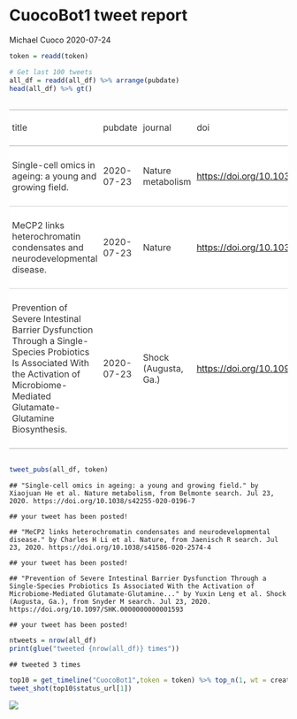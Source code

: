 CuocoBot1 tweet report
================
Michael Cuoco
2020-07-24

``` r
token = readd(token)
```

``` r
# Get last 100 tweets
all_df = readd(all_df) %>% arrange(pubdate)
head(all_df) %>% gt()
```

<!--html_preserve-->

<style>html {
  font-family: -apple-system, BlinkMacSystemFont, 'Segoe UI', Roboto, Oxygen, Ubuntu, Cantarell, 'Helvetica Neue', 'Fira Sans', 'Droid Sans', Arial, sans-serif;
}

#zrrlojzlul .gt_table {
  display: table;
  border-collapse: collapse;
  margin-left: auto;
  margin-right: auto;
  color: #333333;
  font-size: 16px;
  background-color: #FFFFFF;
  width: auto;
  border-top-style: solid;
  border-top-width: 2px;
  border-top-color: #A8A8A8;
  border-right-style: none;
  border-right-width: 2px;
  border-right-color: #D3D3D3;
  border-bottom-style: solid;
  border-bottom-width: 2px;
  border-bottom-color: #A8A8A8;
  border-left-style: none;
  border-left-width: 2px;
  border-left-color: #D3D3D3;
}

#zrrlojzlul .gt_heading {
  background-color: #FFFFFF;
  text-align: center;
  border-bottom-color: #FFFFFF;
  border-left-style: none;
  border-left-width: 1px;
  border-left-color: #D3D3D3;
  border-right-style: none;
  border-right-width: 1px;
  border-right-color: #D3D3D3;
}

#zrrlojzlul .gt_title {
  color: #333333;
  font-size: 125%;
  font-weight: initial;
  padding-top: 4px;
  padding-bottom: 4px;
  border-bottom-color: #FFFFFF;
  border-bottom-width: 0;
}

#zrrlojzlul .gt_subtitle {
  color: #333333;
  font-size: 85%;
  font-weight: initial;
  padding-top: 0;
  padding-bottom: 4px;
  border-top-color: #FFFFFF;
  border-top-width: 0;
}

#zrrlojzlul .gt_bottom_border {
  border-bottom-style: solid;
  border-bottom-width: 2px;
  border-bottom-color: #D3D3D3;
}

#zrrlojzlul .gt_col_headings {
  border-top-style: solid;
  border-top-width: 2px;
  border-top-color: #D3D3D3;
  border-bottom-style: solid;
  border-bottom-width: 2px;
  border-bottom-color: #D3D3D3;
  border-left-style: none;
  border-left-width: 1px;
  border-left-color: #D3D3D3;
  border-right-style: none;
  border-right-width: 1px;
  border-right-color: #D3D3D3;
}

#zrrlojzlul .gt_col_heading {
  color: #333333;
  background-color: #FFFFFF;
  font-size: 100%;
  font-weight: normal;
  text-transform: inherit;
  border-left-style: none;
  border-left-width: 1px;
  border-left-color: #D3D3D3;
  border-right-style: none;
  border-right-width: 1px;
  border-right-color: #D3D3D3;
  vertical-align: bottom;
  padding-top: 5px;
  padding-bottom: 6px;
  padding-left: 5px;
  padding-right: 5px;
  overflow-x: hidden;
}

#zrrlojzlul .gt_column_spanner_outer {
  color: #333333;
  background-color: #FFFFFF;
  font-size: 100%;
  font-weight: normal;
  text-transform: inherit;
  padding-top: 0;
  padding-bottom: 0;
  padding-left: 4px;
  padding-right: 4px;
}

#zrrlojzlul .gt_column_spanner_outer:first-child {
  padding-left: 0;
}

#zrrlojzlul .gt_column_spanner_outer:last-child {
  padding-right: 0;
}

#zrrlojzlul .gt_column_spanner {
  border-bottom-style: solid;
  border-bottom-width: 2px;
  border-bottom-color: #D3D3D3;
  vertical-align: bottom;
  padding-top: 5px;
  padding-bottom: 6px;
  overflow-x: hidden;
  display: inline-block;
  width: 100%;
}

#zrrlojzlul .gt_group_heading {
  padding: 8px;
  color: #333333;
  background-color: #FFFFFF;
  font-size: 100%;
  font-weight: initial;
  text-transform: inherit;
  border-top-style: solid;
  border-top-width: 2px;
  border-top-color: #D3D3D3;
  border-bottom-style: solid;
  border-bottom-width: 2px;
  border-bottom-color: #D3D3D3;
  border-left-style: none;
  border-left-width: 1px;
  border-left-color: #D3D3D3;
  border-right-style: none;
  border-right-width: 1px;
  border-right-color: #D3D3D3;
  vertical-align: middle;
}

#zrrlojzlul .gt_empty_group_heading {
  padding: 0.5px;
  color: #333333;
  background-color: #FFFFFF;
  font-size: 100%;
  font-weight: initial;
  border-top-style: solid;
  border-top-width: 2px;
  border-top-color: #D3D3D3;
  border-bottom-style: solid;
  border-bottom-width: 2px;
  border-bottom-color: #D3D3D3;
  vertical-align: middle;
}

#zrrlojzlul .gt_striped {
  background-color: rgba(128, 128, 128, 0.05);
}

#zrrlojzlul .gt_from_md > :first-child {
  margin-top: 0;
}

#zrrlojzlul .gt_from_md > :last-child {
  margin-bottom: 0;
}

#zrrlojzlul .gt_row {
  padding-top: 8px;
  padding-bottom: 8px;
  padding-left: 5px;
  padding-right: 5px;
  margin: 10px;
  border-top-style: solid;
  border-top-width: 1px;
  border-top-color: #D3D3D3;
  border-left-style: none;
  border-left-width: 1px;
  border-left-color: #D3D3D3;
  border-right-style: none;
  border-right-width: 1px;
  border-right-color: #D3D3D3;
  vertical-align: middle;
  overflow-x: hidden;
}

#zrrlojzlul .gt_stub {
  color: #333333;
  background-color: #FFFFFF;
  font-size: 100%;
  font-weight: initial;
  text-transform: inherit;
  border-right-style: solid;
  border-right-width: 2px;
  border-right-color: #D3D3D3;
  padding-left: 12px;
}

#zrrlojzlul .gt_summary_row {
  color: #333333;
  background-color: #FFFFFF;
  text-transform: inherit;
  padding-top: 8px;
  padding-bottom: 8px;
  padding-left: 5px;
  padding-right: 5px;
}

#zrrlojzlul .gt_first_summary_row {
  padding-top: 8px;
  padding-bottom: 8px;
  padding-left: 5px;
  padding-right: 5px;
  border-top-style: solid;
  border-top-width: 2px;
  border-top-color: #D3D3D3;
}

#zrrlojzlul .gt_grand_summary_row {
  color: #333333;
  background-color: #FFFFFF;
  text-transform: inherit;
  padding-top: 8px;
  padding-bottom: 8px;
  padding-left: 5px;
  padding-right: 5px;
}

#zrrlojzlul .gt_first_grand_summary_row {
  padding-top: 8px;
  padding-bottom: 8px;
  padding-left: 5px;
  padding-right: 5px;
  border-top-style: double;
  border-top-width: 6px;
  border-top-color: #D3D3D3;
}

#zrrlojzlul .gt_table_body {
  border-top-style: solid;
  border-top-width: 2px;
  border-top-color: #D3D3D3;
  border-bottom-style: solid;
  border-bottom-width: 2px;
  border-bottom-color: #D3D3D3;
}

#zrrlojzlul .gt_footnotes {
  color: #333333;
  background-color: #FFFFFF;
  border-bottom-style: none;
  border-bottom-width: 2px;
  border-bottom-color: #D3D3D3;
  border-left-style: none;
  border-left-width: 2px;
  border-left-color: #D3D3D3;
  border-right-style: none;
  border-right-width: 2px;
  border-right-color: #D3D3D3;
}

#zrrlojzlul .gt_footnote {
  margin: 0px;
  font-size: 90%;
  padding: 4px;
}

#zrrlojzlul .gt_sourcenotes {
  color: #333333;
  background-color: #FFFFFF;
  border-bottom-style: none;
  border-bottom-width: 2px;
  border-bottom-color: #D3D3D3;
  border-left-style: none;
  border-left-width: 2px;
  border-left-color: #D3D3D3;
  border-right-style: none;
  border-right-width: 2px;
  border-right-color: #D3D3D3;
}

#zrrlojzlul .gt_sourcenote {
  font-size: 90%;
  padding: 4px;
}

#zrrlojzlul .gt_left {
  text-align: left;
}

#zrrlojzlul .gt_center {
  text-align: center;
}

#zrrlojzlul .gt_right {
  text-align: right;
  font-variant-numeric: tabular-nums;
}

#zrrlojzlul .gt_font_normal {
  font-weight: normal;
}

#zrrlojzlul .gt_font_bold {
  font-weight: bold;
}

#zrrlojzlul .gt_font_italic {
  font-style: italic;
}

#zrrlojzlul .gt_super {
  font-size: 65%;
}

#zrrlojzlul .gt_footnote_marks {
  font-style: italic;
  font-size: 65%;
}
</style>

<div id="zrrlojzlul" style="overflow-x:auto;overflow-y:auto;width:auto;height:auto;">

<table class="gt_table">

<thead class="gt_col_headings">

<tr>

<th class="gt_col_heading gt_columns_bottom_border gt_left" rowspan="1" colspan="1">

title

</th>

<th class="gt_col_heading gt_columns_bottom_border gt_left" rowspan="1" colspan="1">

pubdate

</th>

<th class="gt_col_heading gt_columns_bottom_border gt_left" rowspan="1" colspan="1">

journal

</th>

<th class="gt_col_heading gt_columns_bottom_border gt_left" rowspan="1" colspan="1">

doi

</th>

<th class="gt_col_heading gt_columns_bottom_border gt_center" rowspan="1" colspan="1">

first\_author

</th>

<th class="gt_col_heading gt_columns_bottom_border gt_center" rowspan="1" colspan="1">

last\_author

</th>

<th class="gt_col_heading gt_columns_bottom_border gt_left" rowspan="1" colspan="1">

search

</th>

</tr>

</thead>

<tbody class="gt_table_body">

<tr>

<td class="gt_row gt_left">

Single-cell omics in ageing: a young and growing field.

</td>

<td class="gt_row gt_left">

2020-07-23

</td>

<td class="gt_row gt_left">

Nature metabolism

</td>

<td class="gt_row gt_left">

<https://doi.org/10.1038/s42255-020-0196-7>

</td>

<td class="gt_row gt_center">

Xiaojuan He

</td>

<td class="gt_row gt_center">

Guang-Hui Liu

</td>

<td class="gt_row gt_left">

Belmonte

</td>

</tr>

<tr>

<td class="gt_row gt_left">

MeCP2 links heterochromatin condensates and neurodevelopmental disease.

</td>

<td class="gt_row gt_left">

2020-07-23

</td>

<td class="gt_row gt_left">

Nature

</td>

<td class="gt_row gt_left">

<https://doi.org/10.1038/s41586-020-2574-4>

</td>

<td class="gt_row gt_center">

Charles H Li

</td>

<td class="gt_row gt_center">

Richard A Young

</td>

<td class="gt_row gt_left">

Jaenisch R

</td>

</tr>

<tr>

<td class="gt_row gt_left">

Prevention of Severe Intestinal Barrier Dysfunction Through a
Single-Species Probiotics Is Associated With the Activation of
Microbiome-Mediated Glutamate-Glutamine Biosynthesis.

</td>

<td class="gt_row gt_left">

2020-07-23

</td>

<td class="gt_row gt_left">

Shock (Augusta, Ga.)

</td>

<td class="gt_row gt_left">

<https://doi.org/10.1097/SHK.0000000000001593>

</td>

<td class="gt_row gt_center">

Yuxin Leng

</td>

<td class="gt_row gt_center">

Gaiqi Yao

</td>

<td class="gt_row gt_left">

Snyder M

</td>

</tr>

</tbody>

</table>

</div>

<!--/html_preserve-->

``` r
tweet_pubs(all_df, token)
```

    ## "Single-cell omics in ageing: a young and growing field." by Xiaojuan He et al. Nature metabolism, from Belmonte search. Jul 23, 2020. https://doi.org/10.1038/s42255-020-0196-7

    ## your tweet has been posted!

    ## "MeCP2 links heterochromatin condensates and neurodevelopmental disease." by Charles H Li et al. Nature, from Jaenisch R search. Jul 23, 2020. https://doi.org/10.1038/s41586-020-2574-4

    ## your tweet has been posted!

    ## "Prevention of Severe Intestinal Barrier Dysfunction Through a Single-Species Probiotics Is Associated With the Activation of Microbiome-Mediated Glutamate-Glutamine..." by Yuxin Leng et al. Shock (Augusta, Ga.), from Snyder M search. Jul 23, 2020. https://doi.org/10.1097/SHK.0000000000001593

    ## your tweet has been posted!

``` r
ntweets = nrow(all_df)
print(glue("tweeted {nrow(all_df)} times"))
```

    ## tweeted 3 times

``` r
top10 = get_timeline("CuocoBot1",token = token) %>% top_n(1, wt = created_at)
tweet_shot(top10$status_url[1])
```

![](tweet_report_files/figure-gfm/10%20tweets-1.png)<!-- -->
